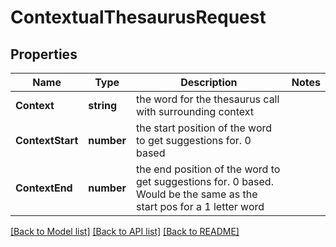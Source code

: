 # ContextualThesaurusRequest
## Properties

Name | Type | Description | Notes
------------ | ------------- | ------------- | -------------
**Context** | **string** | the word for the thesaurus call with surrounding context | 
**ContextStart** | **number** | the start position of the word to get suggestions for. 0 based | 
**ContextEnd** | **number** | the end position of the word to get suggestions for. 0 based. Would be the same as the start pos for a 1 letter word | 

[[Back to Model list]](../README.md#documentation-for-models) [[Back to API list]](../README.md#documentation-for-api-endpoints) [[Back to README]](../README.md)

